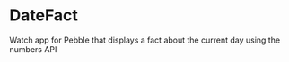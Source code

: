 DateFact
========

Watch app for Pebble that displays a fact about the current day using the numbers API

